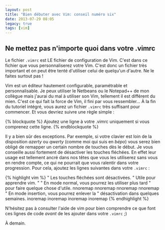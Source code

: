 ```yaml
---
layout: post
title: "Bien débuter avec Vim: conseil numéro six"
date: 2013-07-29 08:05
legacy: true
tags: [vim]
---
```




Ne mettez pas n'importe quoi dans votre .vimrc
----------------------------------------------
Le fichier `.vimrc` est LE fichier de configuration de Vim. C'est dans ce fichier
que vous personnaliserez votre Vim. C'est donc un fichier très important et on
peut être tenté d'utiliser celui de quelqu'un d'autre. Ne le faites surtout pas
!

<!-- more -->

Vim est un éditeur hautement configurable, paramétrable et personnalisable.
Je peux utiliser le Netbeans ou le Notepad++ de mon collègue mais
j'aurai du mal à utiliser son Vim, tellement il est différent du mien. C'est ce
qui fait la force de Vim, il fini par vous ressembler… À la fin du tutoriel
intégré, vous aurez un fichier `.vimrc` très suffisant pour commencer. Et vous
devriez suivre une règle simple :

{% blockquote %}
Ajoutez une ligne à votre .vimrc uniquement si vous comprenez cette ligne.
{% endblockquote %}

Il y a bien sûr des exceptions. Par exemple, si votre clavier est loin
de la disposition *azerty* ou *qwerty* (comme moi qui suis en *bépo*) vous
serez bien
obligé de remapper un certain nombre de touches dès le début. Je vous conseille
aussi fortement de désactiver les touches fléchées. En effet leur usage est
tellement ancré dans nos têtes que vous les utiliserez sans vous en rendre
compte, ce qui ne pourrait que vous ralentir dans votre progression.
Pour cela, ajoutez les lignes suivantes dans votre `.vimrc` :

{% highlight vim %}
" Les touches fléchées sont désactivées.
" Utile pour apprendre vim.
"
" En mode normal, vous pourrez les utiliser plus tard
" pour faire quelque chose d'utile.
nnoremap <up> <nop>
nnoremap <down> <nop>
nnoremap <left> <nop>
nnoremap <right> <nop>
" En mode insertion, vous pourrez enlever la
" désactivation dans quelques semaines.
inoremap <up> <nop>
inoremap <down> <nop>
inoremap <left> <nop>
inoremap <right> <nop>
{% endhighlight %}

N'hésitez pas à consulter l'aide de vim pour bien comprendre ce que font ces
lignes de code *avant* de les ajouter dans votre `.vimrc` ;)





À demain.


